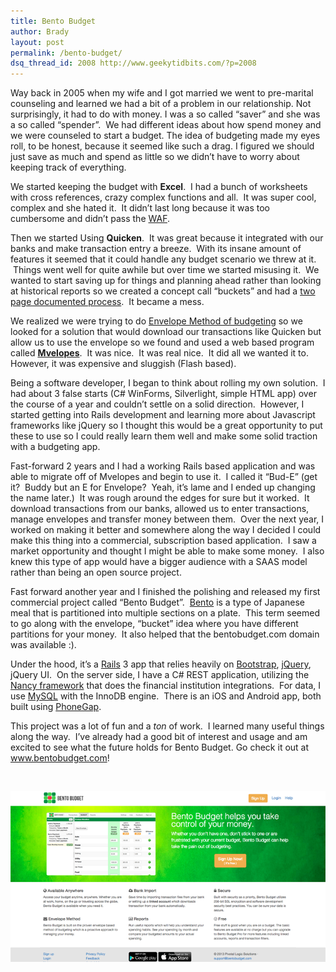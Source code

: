 ```yaml
---
title: Bento Budget
author: Brady
layout: post
permalink: /bento-budget/
dsq_thread_id: 2008 http://www.geekytidbits.com/?p=2008
---
```

Way back in 2005 when my wife and I got married we went to pre-marital counseling and learned we had a bit of a problem in our relationship. Not surprisingly, it had to do with money. I was a so called &#8220;saver&#8221; and she was a so called &#8220;spender&#8221;.  We had different ideas about how spend money and we were counseled to start a budget. The idea of budgeting made my eyes roll, to be honest, because it seemed like such a drag. I figured we should just save as much and spend as little so we didn&#8217;t have to worry about keeping track of everything.

We started keeping the budget with **Excel**.  I had a bunch of worksheets with cross references, crazy complex functions and all.  It was super cool, complex and she hated it.  It didn&#8217;t last long because it was too cumbersome and didn&#8217;t pass the <a href="http://en.wikipedia.org/wiki/Wife_acceptance_factor" target="_blank">WAF</a>.

Then we started Using **Quicken**.  It was great because it integrated with our banks and make transaction entry a breeze.  With its insane amount of features it seemed that it could handle any budget scenario we threw at it.  Things went well for quite awhile but over time we started misusing it.  We wanted to start saving up for things and planning ahead rather than looking at historical reports so we created a concept call &#8220;buckets&#8221; and had a <a href="https://docs.google.com/document/d/1nJ1Bh33jDXUfl_rjs9cbHxHI7J7Or_REopwBRxa5hwM/edit?usp=sharing" target="_blank">two page documented process</a>.  It became a mess.

We realized we were trying to do <a href="http://en.wikipedia.org/wiki/Envelope_system" target="_blank">Envelope Method of budgeting</a> so we looked for a solution that would download our transactions like Quicken but allow us to use the envelope so we found and used a web based program called **<a href="http://www.mvelopes.com/" target="_blank">Mvelopes</a>**.  It was nice.  It was real nice.  It did all we wanted it to. However, it was expensive and sluggish (Flash based).

Being a software developer, I began to think about rolling my own solution.  I had about 3 false starts (C# WinForms, Silverlight, simple HTML app) over the course of a year and couldn&#8217;t settle on a solid direction.  However, I started getting into Rails development and learning more about Javascript frameworks like jQuery so I thought this would be a great opportunity to put these to use so I could really learn them well and make some solid traction with a budgeting app.

Fast-forward 2 years and I had a working Rails based application and was able to migrate off of Mvelopes and begin to use it.  I called it &#8220;Bud-E&#8221; (get it?  Buddy but an E for Envelope?  Yeah, it&#8217;s lame and I ended up changing the name later.)  It was rough around the edges for sure but it worked.  It download transactions from our banks, allowed us to enter transactions, manage envelopes and transfer money between them.  Over the next year, I worked on making it better and somewhere along the way I decided I could make this thing into a commercial, subscription based application.  I saw a market opportunity and thought I might be able to make some money.  I also knew this type of app would have a bigger audience with a SAAS model rather than being an open source project.

Fast forward another year and I finished the polishing and released my first commercial project called &#8220;Bento Budget&#8221;.  <a href="http://en.wikipedia.org/wiki/Bento" target="_blank">Bento</a> is a type of Japanese meal that is partitioned into multiple sections on a plate.  This term seemed to go along with the envelope, &#8220;bucket&#8221; idea where you have different partitions for your money.  It also helped that the bentobudget.com domain was available :).

Under the hood, it&#8217;s a <a href="http://rubyonrails.org/" target="_blank">Rails</a> 3 app that relies heavily on <a href="http://getbootstrap.com/" target="_blank">Bootstrap</a>, <a href="http://jquery.com/" target="_blank">jQuery</a>, jQuery UI.  On the server side, I have a C# REST application, utilizing the<a href="http://nancyfx.org/" target="_blank"> Nancy framework</a> that does the financial institution integrations.  For data, I use <a href="http://www.mysql.com/" target="_blank">MySQL</a> with the InnoDB engine.  There is an iOS and Android app, both built using <a href="http://phonegap.com/" target="_blank">PhoneGap</a>.

This project was a lot of fun and a *ton* of work.  I learned many useful things along the way.  I&#8217;ve already had a good bit of interest and usage and am excited to see what the future holds for Bento Budget. Go check it out at <a href="http://www.bentobudget.com" target="_blank">www.bentobudget.com</a>!

&nbsp;

[<img src="/media/bento-website.png" alt="Bento Budget" />][1]

 [1]: /wp-content/uploads/bento-website.png
